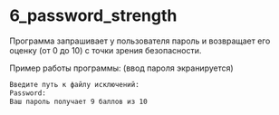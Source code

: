 # 6_password_strength

Программа запрашивает у пользователя пароль и возвращает его оценку (от 0 до 10) с точки зрения безопасности.

Пример работы программы: (ввод пароля экранируется)
```sh
Введите путь к файлу исключений: 
Password:
Ваш пароль получает 9 баллов из 10
```
